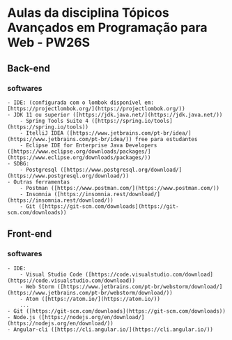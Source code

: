 
# Aulas da disciplina Tópicos Avançados em Programação para Web - PW26S

## Back-end 

### softwares
	- IDE: (configurada com o lombok disponível em: [https://projectlombok.org/](https://projectlombok.org/))
	- JDK 11 ou superior ([https://jdk.java.net/](https://jdk.java.net/))
		- Spring Tools Suite 4 ([https://spring.io/tools](https://spring.io/tools))
		- ItelliJ IDEA ([https://www.jetbrains.com/pt-br/idea/](https://www.jetbrains.com/pt-br/idea/)) free para estudantes
		- Eclipse IDE for Enterprise Java Developers ([https://www.eclipse.org/downloads/packages/](https://www.eclipse.org/downloads/packages/))
	- SDBG:
		- Postgresql ([https://www.postgresql.org/download/](https://www.postgresql.org/download/))
	- Outras ferramentas
		- Postman ([https://www.postman.com/](https://www.postman.com/))
		- Insomnia ([https://insomnia.rest/download/](https://insomnia.rest/download/))
		- Git ([https://git-scm.com/downloads](https://git-scm.com/downloads))
	
## Front-end 

### softwares
	- IDE:
		- Visual Studio Code ([https://code.visualstudio.com/download](https://code.visualstudio.com/download))
		- Web Storm ([https://www.jetbrains.com/pt-br/webstorm/download/](https://www.jetbrains.com/pt-br/webstorm/download/))
		- Atom ([https://atom.io/](https://atom.io/))
		...
	- Git ([https://git-scm.com/downloads](https://git-scm.com/downloads))
	- Node.js ([https://nodejs.org/en/download/](https://nodejs.org/en/download/))
	- Angular-cli ([https://cli.angular.io/](https://cli.angular.io/))